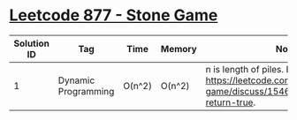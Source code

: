 # [Leetcode 877 - Stone Game](https://leetcode.com/problems/stone-game/)

| Solution ID | Tag | Time | Memory | Note |
| ----------- | --- | ---- | ------ | ---- |
| 1 | Dynamic Programming | O(n^2) | O(n^2) | n is length of piles. Borrow from: <https://leetcode.com/problems/stone-game/discuss/154610/DP-or-Just-return-true>. |
